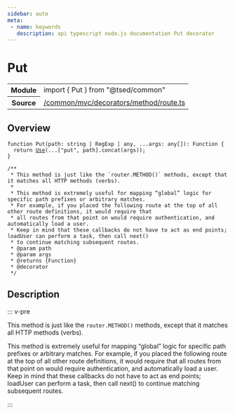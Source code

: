 ```yaml
---
sidebar: auto
meta:
 - name: keywords
   description: api typescript node.js documentation Put decorator
---
```

# Put <Badge text="Decorator" type="decorator"/>
<!-- Summary -->
<section class="symbol-info"><table class="is-full-width"><tbody><tr><th>Module</th><td><div class="lang-typescript"><span class="token keyword">import</span> { Put }&nbsp;<span class="token keyword">from</span>&nbsp;<span class="token string">"@tsed/common"</span></div></td></tr><tr><th>Source</th><td><a href="https://github.com/Romakita/ts-express-decorators/blob/v4.30.1/src//common/mvc/decorators/method/route.ts#L0-L0">/common/mvc/decorators/method/route.ts</a></td></tr></tbody></table></section>

<!-- Overview -->
## Overview


<pre><code class="typescript-lang ">function <span class="token function">Put</span><span class="token punctuation">(</span>path<span class="token punctuation">:</span> <span class="token keyword">string</span> | RegExp | <span class="token keyword">any</span><span class="token punctuation">,</span> ...args<span class="token punctuation">:</span> <span class="token keyword">any</span><span class="token punctuation">[</span><span class="token punctuation">]</span><span class="token punctuation">)</span><span class="token punctuation">:</span> Function <span class="token punctuation">{</span>
  return <span class="token function"><a href="/api/common/mvc/decorators/method/Use.html"><span class="token">Use</span></a></span><span class="token punctuation">(</span>...<span class="token punctuation">[</span>"put"<span class="token punctuation">,</span> path<span class="token punctuation">]</span>.<span class="token function">concat</span><span class="token punctuation">(</span>args<span class="token punctuation">)</span><span class="token punctuation">)</span><span class="token punctuation">;</span>
<span class="token punctuation">}</span>

/**
 * This method is just like the `router.<span class="token function">METHOD</span><span class="token punctuation">(</span><span class="token punctuation">)</span>` methods<span class="token punctuation">,</span> except that it matches all HTTP methods <span class="token punctuation">(</span>verbs<span class="token punctuation">)</span>.
 *
 * This method is extremely useful for mapping “global” logic for specific path prefixes or arbitrary matches.
 * For example<span class="token punctuation">,</span> if you placed the following route at the top of all other route definitions<span class="token punctuation">,</span> it would require that
 * all routes <span class="token keyword">from</span> that point on would require authentication<span class="token punctuation">,</span> and automatically load a user.
 * Keep in mind that these callbacks do not have to act <span class="token keyword">as</span> end points<span class="token punctuation">;</span> loadUser can perform a task<span class="token punctuation">,</span> then call <span class="token function">next</span><span class="token punctuation">(</span><span class="token punctuation">)</span>
 * to continue matching subsequent routes.
 * @param path
 * @param args
 * @returns <span class="token punctuation">{</span>Function<span class="token punctuation">}</span>
 * @decorator
 */</code></pre>



<!-- Description -->
## Description

::: v-pre

This method is just like the `router.METHOD()` methods, except that it matches all HTTP methods (verbs).

This method is extremely useful for mapping “global” logic for specific path prefixes or arbitrary matches.
For example, if you placed the following route at the top of all other route definitions, it would require that
all routes from that point on would require authentication, and automatically load a user.
Keep in mind that these callbacks do not have to act as end points; loadUser can perform a task, then call next()
to continue matching subsequent routes.

:::